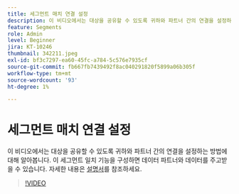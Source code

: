 ```yaml
---
title: 세그먼트 매치 연결 설정
description: 이 비디오에서는 대상을 공유할 수 있도록 귀하와 파트너 간의 연결을 설정하는 방법에 대해 알아봅니다. 이 세그먼트 일치 기능을 구성한 후에는 ... (설명은 60~160자 사이여야 함)
feature: Segments
role: Admin
level: Beginner
jira: KT-10246
thumbnail: 342211.jpeg
exl-id: bf3c7297-ea60-45fc-a784-5c576e7935cf
source-git-commit: fb667fb7439492f8ac040291820f5899a06b305f
workflow-type: tm+mt
source-wordcount: '93'
ht-degree: 1%

---
```


# 세그먼트 매치 연결 설정

이 비디오에서는 대상을 공유할 수 있도록 귀하와 파트너 간의 연결을 설정하는 방법에 대해 알아봅니다. 이 세그먼트 일치 기능을 구성하면 데이터 파트너와 데이터를 주고받을 수 있습니다. 자세한 내용은 [설명서](https://experienceleague.adobe.com/docs/experience-platform/segmentation/ui/segment-match/overview.html?lang=ko)를 참조하세요.

>[!VIDEO](https://video.tv.adobe.com/v/342211/?learn=on&enablevpops)
